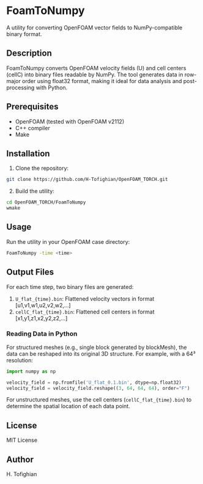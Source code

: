 # FoamToNumpy

A utility for converting OpenFOAM vector fields to NumPy-compatible binary format.

## Description

FoamToNumpy converts OpenFOAM velocity fields (U) and cell centers (cellC) into binary files readable by NumPy. The tool generates data in row-major order using float32 format, making it ideal for data analysis and post-processing with Python.

## Prerequisites

- OpenFOAM (tested with OpenFOAM v2112)
- C++ compiler
- Make

## Installation

1. Clone the repository:
```bash
git clone https://github.com/H-Tofighian/OpenFOAM_TORCH.git
```

2. Build the utility:
```bash
cd OpenFOAM_TORCH/FoamToNumpy
wmake
```

## Usage

Run the utility in your OpenFOAM case directory:

```bash
FoamToNumpy -time <time>
```

## Output Files

For each time step, two binary files are generated:

1. `U_flat_{time}.bin`: Flattened velocity vectors in format [u1,v1,w1,u2,v2,w2,...]
2. `cellC_flat_{time}.bin`: Flattened cell centers in format [x1,y1,z1,x2,y2,z2,...]

### Reading Data in Python

For structured meshes (e.g., single block generated by blockMesh), the data can be reshaped into its original 3D structure. For example, with a 64³ resolution:

```python
import numpy as np

velocity_field = np.fromfile('U_flat_0.1.bin', dtype=np.float32)
velocity_field = velocity_field.reshape((3, 64, 64, 64), order="F")
```

For unstructured meshes, use the cell centers (`cellC_flat_{time}.bin`) to determine the spatial location of each data point.

## License

MIT License

## Author

H. Tofighian
